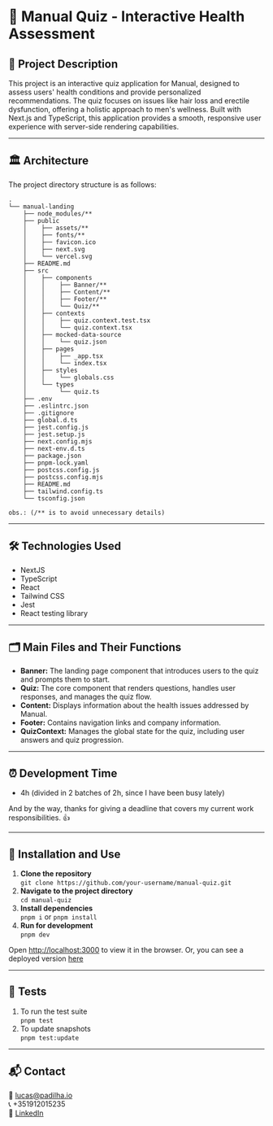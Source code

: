 # 🧠 Manual Quiz - Interactive Health Assessment

## 📝 Project Description
This project is an interactive quiz application for Manual, designed to assess users' health
conditions and provide personalized recommendations. The quiz focuses on issues like hair loss
and erectile dysfunction, offering a holistic approach to men's wellness. Built with Next.js
and TypeScript, this application provides a smooth, responsive user experience with server-side
rendering capabilities.
___

## 🏛 Architecture
The project directory structure is as follows:
```
.
└── manual-landing
    ├── node_modules/**
    ├── public
    │    ├── assets/**
    │    ├── fonts/**
    │    ├── favicon.ico
    │    ├── next.svg
    │    └── vercel.svg
    ├── README.md
    ├── src
    │    ├── components
    │    │    ├── Banner/**
    │    │    ├── Content/**
    │    │    ├── Footer/**
    │    │    └── Quiz/**
    │    ├── contexts
    │    │    ├── quiz.context.test.tsx
    │    │    └── quiz.context.tsx
    │    ├── mocked-data-source
    │    │    └── quiz.json
    │    ├── pages
    │    │    ├── _app.tsx
    │    │    └── index.tsx
    │    ├── styles
    │    │    └── globals.css
    │    └── types
    │         └── quiz.ts
    ├── .env
    ├── .eslintrc.json
    ├── .gitignore
    ├── global.d.ts
    ├── jest.config.js
    ├── jest.setup.js
    ├── next.config.mjs
    ├── next-env.d.ts
    ├── package.json
    ├── pnpm-lock.yaml
    ├── postcss.config.js
    ├── postcss.config.mjs
    ├── README.md
    ├── tailwind.config.ts
    └── tsconfig.json

obs.: (/** is to avoid unnecessary details)
```
---
## 🛠 Technologies Used
- NextJS
- TypeScript
- React
- Tailwind CSS
- Jest
- React testing library
___
## 🗂 Main Files and Their Functions
- **Banner:** The landing page component that introduces users to the quiz and prompts them to start.
- **Quiz:** The core component that renders questions, handles user responses, and manages the quiz flow. 
- **Content:** Displays information about the health issues addressed by Manual. 
- **Footer:** Contains navigation links and company information. 
- **QuizContext:** Manages the global state for the quiz, including user answers and quiz progression.
___
## ⏰ Development Time
- 4h (divided in 2 batches of 2h, since I have been busy lately)

And by the way, thanks for giving a deadline that covers my current work responsibilities. 👍
___
## 🚀 Installation and Use
1. **Clone the repository** <br />
`git clone https://github.com/your-username/manual-quiz.git`
2. **Navigate to the project directory** <br />
`cd manual-quiz`
3. **Install dependencies** <br />
`pnpm i` or `pnpm install`
4. **Run for development** <br />
`pnpm dev`

Open [http://localhost:3000](http://localhost:3000) to view it in the browser.
Or, you can see a deployed version [here](https://manual-landing-page-assessment.vercel.app/) 
___
## 🧪 Tests
1. To run the test suite <br />
`pnpm test`
2. To update snapshots <br />
`pnpm test:update`
___
## 📬 Contact
📧 lucas@padilha.io <br>
📞 +351912015235 <br>
🔗 [LinkedIn](https://www.linkedin.com/in/lucas-padilhax/)
